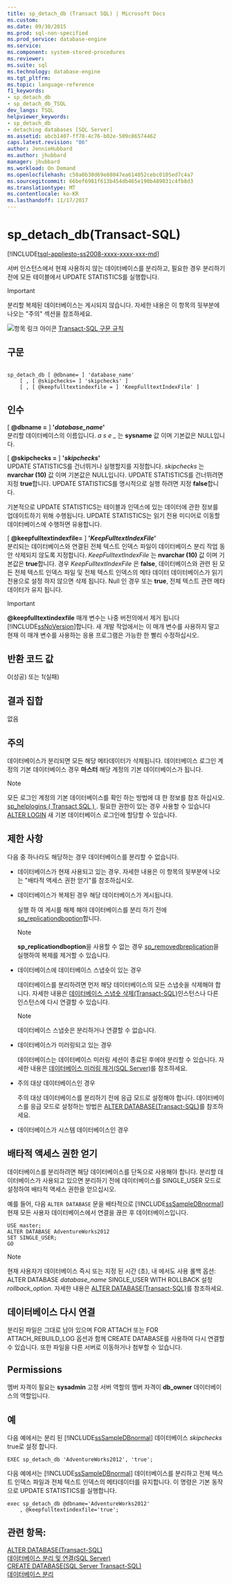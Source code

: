 ```yaml
---
title: sp_detach_db (Transact SQL) | Microsoft Docs
ms.custom: 
ms.date: 09/30/2015
ms.prod: sql-non-specified
ms.prod_service: database-engine
ms.service: 
ms.component: system-stored-procedures
ms.reviewer: 
ms.suite: sql
ms.technology: database-engine
ms.tgt_pltfrm: 
ms.topic: language-reference
f1_keywords:
- sp_detach_db
- sp_detach_db_TSQL
dev_langs: TSQL
helpviewer_keywords:
- sp_detach_db
- detaching databases [SQL Server]
ms.assetid: abcb1407-ff78-4c76-b02e-509c86574462
caps.latest.revision: "86"
author: JennieHubbard
ms.author: jhubbard
manager: jhubbard
ms.workload: On Demand
ms.openlocfilehash: c50a0b30d69e88047ea614052cebc0105ed7c4a7
ms.sourcegitcommit: 66bef6981f613b454db465e190b489031c4fb8d3
ms.translationtype: MT
ms.contentlocale: ko-KR
ms.lasthandoff: 11/17/2017
---
```

# <a name="spdetachdb-transact-sql"></a>sp_detach_db(Transact-SQL)
[!INCLUDE[tsql-appliesto-ss2008-xxxx-xxxx-xxx-md](../../includes/tsql-appliesto-ss2008-xxxx-xxxx-xxx-md.md)]

  서버 인스턴스에서 현재 사용하지 않는 데이터베이스를 분리하고, 필요한 경우 분리하기 전에 모든 테이블에서 UPDATE STATISTICS를 실행합니다.  
  
> [!IMPORTANT]  
>  분리할 복제된 데이터베이스는 게시되지 않습니다. 자세한 내용은 이 항목의 뒷부분에 나오는 "주의" 섹션을 참조하세요.  
  
 ![항목 링크 아이콘](../../database-engine/configure-windows/media/topic-link.gif "항목 링크 아이콘") [Transact-SQL 구문 규칙](../../t-sql/language-elements/transact-sql-syntax-conventions-transact-sql.md)  
  
## <a name="syntax"></a>구문  
  
```  
  
sp_detach_db [ @dbname= ] 'database_name'   
    [ , [ @skipchecks= ] 'skipchecks' ]   
    [ , [ @keepfulltextindexfile = ] 'KeepFulltextIndexFile' ]   
```  
  
## <a name="arguments"></a>인수  
 [  **@dbname =** ] **'***database_name***'**  
 분리할 데이터베이스의 이름입니다. *a s e _* 는 **sysname** 값 이며 기본값은 NULL입니다.  
  
 [  **@skipchecks =** ] **'***skipchecks***'**  
 UPDATE STATISTICS를 건너뛰거나 실행할지를 지정합니다. *skipchecks* 는 **nvarchar (10)** 값 이며 기본값은 NULL입니다. UPDATE STATISTICS를 건너뛰려면 지정 **true**합니다. UPDATE STATISTICS를 명시적으로 실행 하려면 지정 **false**합니다.  
  
 기본적으로 UPDATE STATISTICS는 테이블과 인덱스에 있는 데이터에 관한 정보를 업데이트하기 위해 수행됩니다. UPDATE STATISTICS는 읽기 전용 미디어로 이동할 데이터베이스에 수행하면 유용합니다.  
  
 [  **@keepfulltextindexfile=** ] **'***KeepFulltextIndexFile***'**  
 분리되는 데이터베이스와 연결된 전체 텍스트 인덱스 파일이 데이터베이스 분리 작업 동안 삭제되지 않도록 지정합니다. *KeepFulltextIndexFile* 는 **nvarchar (10)** 값 이며 기본값은 **true**합니다. 경우 *KeepFulltextIndexFile* 은 **false**, 데이터베이스와 관련 된 모든 전체 텍스트 인덱스 파일 및 전체 텍스트 인덱스의 메타 데이터 데이터베이스가 읽기 전용으로 설정 하지 않으면 삭제 됩니다. Null 인 경우 또는 **true**, 전체 텍스트 관련 메타 데이터가 유지 됩니다.  
  
> [!IMPORTANT]  
>  **@keepfulltextindexfile**  매개 변수는 나중 버전의에서 제거 됩니다 [!INCLUDE[ssNoVersion](../../includes/ssnoversion-md.md)]합니다. 새 개발 작업에서는 이 매개 변수를 사용하지 말고 현재 이 매개 변수를 사용하는 응용 프로그램은 가능한 한 빨리 수정하십시오.  
  
## <a name="return-code-values"></a>반환 코드 값  
 0(성공) 또는 1(실패)  
  
## <a name="result-sets"></a>결과 집합  
 없음  
  
## <a name="remarks"></a>주의  
 데이터베이스가 분리되면 모든 해당 메타데이터가 삭제됩니다. 데이터베이스 로그인 계정의 기본 데이터베이스 경우 **마스터** 해당 계정의 기본 데이터베이스가 됩니다.  
  
> [!NOTE]  
>  모든 로그인 계정의 기본 데이터베이스를 확인 하는 방법에 대 한 정보를 참조 하십시오. [sp_helplogins &#40; Transact SQL &#41; ](../../relational-databases/system-stored-procedures/sp-helplogins-transact-sql.md). 필요한 권한이 있는 경우 사용할 수 있습니다 [ALTER LOGIN](../../t-sql/statements/alter-login-transact-sql.md) 새 기본 데이터베이스 로그인에 할당할 수 있습니다.  
  
## <a name="restrictions"></a>제한 사항  
 다음 중 하나라도 해당하는 경우 데이터베이스를 분리할 수 없습니다.  
  
-   데이터베이스가 현재 사용되고 있는 경우. 자세한 내용은 이 항목의 뒷부분에 나오는 "배타적 액세스 권한 얻기"를 참조하십시오.  
  
-   데이터베이스가 복제된 경우 해당 데이터베이스가 게시됩니다.  
  
     실행 하 여 게시를 해제 해야 데이터베이스를 분리 하기 전에 [sp_replicationdboption](../../relational-databases/system-stored-procedures/sp-replicationdboption-transact-sql.md)합니다.  
  
    > [!NOTE]  
    >  **sp_replicationdboption**을 사용할 수 없는 경우 [sp_removedbreplication](../../relational-databases/system-stored-procedures/sp-removedbreplication-transact-sql.md)을 실행하여 복제를 제거할 수 있습니다.  
  
-   데이터베이스에 데이터베이스 스냅숏이 있는 경우  
  
     데이터베이스를 분리하려면 먼저 해당 데이터베이스의 모든 스냅숏을 삭제해야 합니다. 자세한 내용은 [데이터베이스 스냅숏 삭제&#40;Transact-SQL&#41;](../../relational-databases/databases/drop-a-database-snapshot-transact-sql.md)인스턴스나 다른 인스턴스에 다시 연결할 수 있습니다.  
  
    > [!NOTE]  
    >  데이터베이스 스냅숏은 분리하거나 연결할 수 없습니다.  
  
-   데이터베이스가 미러링되고 있는 경우  
  
     데이터베이스는 데이터베이스 미러링 세션이 종료된 후에야 분리할 수 있습니다. 자세한 내용은 [데이터베이스 미러링 제거&#40;SQL Server&#41;](../../database-engine/database-mirroring/removing-database-mirroring-sql-server.md)를 참조하세요.  
  
-   주의 대상 데이터베이스인 경우  
  
     주의 대상 데이터베이스를 분리하기 전에 응급 모드로 설정해야 합니다. 데이터베이스를 응급 모드로 설정하는 방법은 [ALTER DATABASE&#40;Transact-SQL&#41;](../../t-sql/statements/alter-database-transact-sql.md)를 참조하세요.  
  
-   데이터베이스가 시스템 데이터베이스인 경우  
  
## <a name="obtaining-exclusive-access"></a>배타적 액세스 권한 얻기  
 데이터베이스를 분리하려면 해당 데이터베이스를 단독으로 사용해야 합니다. 분리할 데이터베이스가 사용되고 있으면 분리하기 전에 데이터베이스를 SINGLE_USER 모드로 설정하여 배타적 액세스 권한을 얻으십시오.  
  
 예를 들어, 다음 `ALTER DATABASE` 문을 배타적으로 [!INCLUDE[ssSampleDBnormal](../../includes/sssampledbnormal-md.md)] 현재 모든 사용자 데이터베이스에서 연결을 끊은 후 데이터베이스입니다.  
  
```  
USE master;  
ALTER DATABASE AdventureWorks2012  
SET SINGLE_USER;  
GO  
```  
  
> [!NOTE]  
>  현재 사용자가 데이터베이스 즉시 또는 지정 된 시간 (초), 내 에서도 사용 롤백 옵션: ALTER DATABASE *database_name* SINGLE_USER WITH ROLLBACK 설정 *rollback_option*. 자세한 내용은 [ALTER DATABASE&#40;Transact-SQL&#41;](../../t-sql/statements/alter-database-transact-sql.md)를 참조하세요.  
  
## <a name="reattaching-a-database"></a>데이터베이스 다시 연결  
 분리된 파일은 그대로 남아 있으며 FOR ATTACH 또는 FOR ATTACH_REBUILD_LOG 옵션과 함께 CREATE DATABASE를 사용하여 다시 연결할 수 있습니다. 또한 파일을 다른 서버로 이동하거나 첨부할 수 있습니다.  
  
## <a name="permissions"></a>Permissions  
 멤버 자격이 필요는 **sysadmin** 고정 서버 역할의 멤버 자격이 **db_owner** 데이터베이스의 역할입니다.  
  
## <a name="examples"></a>예  
 다음 예에서는 분리 된 [!INCLUDE[ssSampleDBnormal](../../includes/sssampledbnormal-md.md)] 데이터베이스 *skipchecks* true로 설정 합니다.  
  
```  
EXEC sp_detach_db 'AdventureWorks2012', 'true';  
```  
  
 다음 예에서는 [!INCLUDE[ssSampleDBnormal](../../includes/sssampledbnormal-md.md)] 데이터베이스를 분리하고 전체 텍스트 인덱스 파일과 전체 텍스트 인덱스의 메타데이터를 유지합니다. 이 명령은 기본 동작으로 UPDATE STATISTICS를 실행합니다.  
  
```  
exec sp_detach_db @dbname='AdventureWorks2012'  
    , @keepfulltextindexfile='true';  
```  
  
## <a name="see-also"></a>관련 항목:  
 [ALTER DATABASE&#40;Transact-SQL&#41;](../../t-sql/statements/alter-database-transact-sql.md)   
 [데이터베이스 분리 및 연결&#40;SQL Server&#41;](../../relational-databases/databases/database-detach-and-attach-sql-server.md)   
 [CREATE DATABASE&#40;SQL Server Transact-SQL&#41;](../../t-sql/statements/create-database-sql-server-transact-sql.md)   
 [데이터베이스 분리](../../relational-databases/databases/detach-a-database.md)  
  
  
